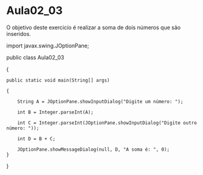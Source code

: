 # Aula02_03

O objetivo deste exercicío é realizar a soma de dois números que são inseridos. 

import javax.swing.JOptionPane;





public class Aula02_03

{
   
    public static void main(String[] args)
    
    {
    
        String A = JOptionPane.showInputDialog("Digite um número: ");
        
        int B = Integer.parseInt(A);
        
        int C = Integer.parseInt(JOptionPane.showInputDialog("Digite outro número: "));
        
        int D = B + C;
        
        JOptionPane.showMessageDialog(null, D, "A soma é: ", 0);
    }
}

